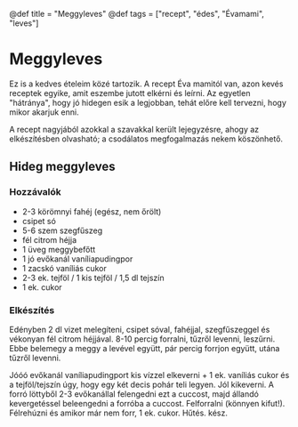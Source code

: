 @def title = "Meggyleves"
@def tags = ["recept", "édes", "Évamami", "leves"]

# Meggyleves

Ez is a kedves ételeim közé tartozik.
A recept Éva mamitól van, azon kevés receptek egyike, amit eszembe jutott elkérni és leírni.
Az egyetlen "hátránya", hogy jó hidegen esik a legjobban, tehát előre kell tervezni, hogy mikor akarjuk enni.

A recept nagyjából azokkal a szavakkal került lejegyzésre, ahogy az elkészítésben olvasható; a csodálatos megfogalmazás nekem köszönhető.

## Hideg meggyleves

### Hozzávalók

* 2-3 körömnyi fahéj (egész, nem őrölt)
* csipet só
* 5-6 szem szegfűszeg
* fél citrom héjja
* 1 üveg meggybefőtt
* 1 jó evőkanál vaníliapudingpor
* 1 zacskó vaníliás cukor
* 2-3 ek. tejföl / 1 kis tejföl / 1,5 dl tejszín
* 1 ek. cukor

### Elkészítés

Edényben 2 dl vizet melegíteni, csipet sóval, fahéjjal, szegfűszeggel és vékonyan fél citrom héjjával.
8-10 percig forralni, tűzről levenni, leszűrni.
Ebbe belemegy a meggy a levével együtt, pár percig forrjon együtt, utána tűzről levenni.

Jóóó evőkanál vaníliapudingport kis vízzel elkeverni + 1 ek. vaníliás cukor és a tejföl/tejszín úgy, hogy egy két decis pohár teli legyen.
Jól kikeverni.
A forró löttyből 2-3 evőkanállal felengedni ezt a cuccost, majd állandó kevergetéssel beleengedni a forróba a cuccost.
Felforralni (könnyen kifut!).
Félrehúzni és amikor már nem forr, 1 ek. cukor.
Hűtés.
kész.
